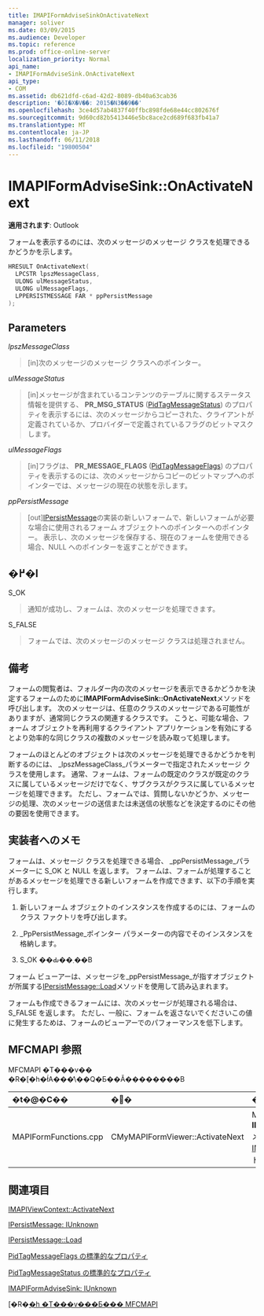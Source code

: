 ```yaml
---
title: IMAPIFormAdviseSinkOnActivateNext
manager: soliver
ms.date: 03/09/2015
ms.audience: Developer
ms.topic: reference
ms.prod: office-online-server
localization_priority: Normal
api_name:
- IMAPIFormAdviseSink.OnActivateNext
api_type:
- COM
ms.assetid: db621dfd-c6ad-42d2-8089-db40a63cab36
description: '�ŏI�X�V��: 2015�N3��9��'
ms.openlocfilehash: 3ce4d57ab4837f40ffbc898fde68e44cc802676f
ms.sourcegitcommit: 9d60cd82b5413446e5bc8ace2cd689f683fb41a7
ms.translationtype: MT
ms.contentlocale: ja-JP
ms.lasthandoff: 06/11/2018
ms.locfileid: "19800504"
---
```

# <a name="imapiformadvisesinkonactivatenext"></a>IMAPIFormAdviseSink::OnActivateNext

  
  
**適用されます**: Outlook 
  
フォームを表示するのには、次のメッセージのメッセージ クラスを処理できるかどうかを示します。
  
```cpp
HRESULT OnActivateNext(
  LPCSTR lpszMessageClass,
  ULONG ulMessageStatus,
  ULONG ulMessageFlags,
  LPPERSISTMESSAGE FAR * ppPersistMessage
);
```

## <a name="parameters"></a>Parameters

 _lpszMessageClass_
  
> [in]次のメッセージのメッセージ クラスへのポインター。
    
 _ulMessageStatus_
  
> [in]メッセージが含まれているコンテンツのテーブルに関するステータス情報を提供する、 **PR_MSG_STATUS** ([PidTagMessageStatus](pidtagmessagestatus-canonical-property.md)) のプロパティを表示するには、次のメッセージからコピーされた、クライアントが定義されているか、プロバイダーで定義されているフラグのビットマスクします。
    
 _ulMessageFlags_
  
> [in]フラグは、 **PR_MESSAGE_FLAGS** ([PidTagMessageFlags](pidtagmessageflags-canonical-property.md)) のプロパティを表示するのには、次のメッセージからコピーのビットマップへのポインターでは、メッセージの現在の状態を示します。
    
 _ppPersistMessage_
  
> [out][IPersistMessage](ipersistmessageiunknown.md)の実装の新しいフォームで、新しいフォームが必要な場合に使用されるフォーム オブジェクトへのポインターへのポインター。 表示し、次のメッセージを保存する、現在のフォームを使用できる場合、NULL へのポインターを返すことができます。 
    
## <a name="return-value"></a>�߂�l

S_OK 
  
> 通知が成功し、フォームは、次のメッセージを処理できます。
    
S_FALSE 
  
> フォームでは、次のメッセージのメッセージ クラスは処理されません。
    
## <a name="remarks"></a>備考

フォームの閲覧者は、フォルダー内の次のメッセージを表示できるかどうかを決定するフォームのために**IMAPIFormAdviseSink::OnActivateNext**メソッドを呼び出します。 次のメッセージは、任意のクラスのメッセージである可能性がありますが、通常同じクラスの関連するクラスです。 こうと、可能な場合、フォーム オブジェクトを再利用するクライアント アプリケーションを有効にするとより効率的な同じクラスの複数のメッセージを読み取って処理します。 
  
フォームのほとんどのオブジェクトは次のメッセージを処理できるかどうかを判断するのには、 _lpszMessageClass_パラメーターで指定されたメッセージ クラスを使用します。 通常、フォームは、フォームの既定のクラスが既定のクラスに属しているメッセージだけでなく、サブクラスがクラスに属しているメッセージを処理できます。 ただし、フォームでは、質問しないかどうか、メッセージの処理、次のメッセージの送信または未送信の状態などを決定するのにその他の要因を使用できます。 
  
## <a name="notes-to-implementers"></a>実装者へのメモ

フォームは、メッセージ クラスを処理できる場合、 _ppPersistMessage_パラメーターに S_OK と NULL を返します。 フォームは、フォームが処理することがあるメッセージを処理できる新しいフォームを作成できます、以下の手順を実行します。 
  
1. 新しいフォーム オブジェクトのインスタンスを作成するのには、フォームのクラス ファクトリを呼び出します。
    
2. _PpPersistMessage_ポインター パラメーターの内容でそのインスタンスを格納します。 
    
3. S_OK ��Ԃ��܂��B
    
フォーム ビューアーは、メッセージを_ppPersistMessage_が指すオブジェクトが所属する[IPersistMessage::Load](ipersistmessage-load.md)メソッドを使用して読み込まれます。
  
フォームも作成できるフォームには、次のメッセージが処理される場合は、S_FALSE を返します。 ただし、一般に、フォームを返さないでくださいこの値に発生するためは、フォームのビューアーでのパフォーマンスを低下します。
  
## <a name="mfcmapi-reference"></a>MFCMAPI 参照

MFCMAPI �T���v�� �R�[�h�ł́A���̕\��Q�Ƃ��Ă��������B
  
|**�t�@�C��**|**�֐�**|**�R�����g**|
|:-----|:-----|:-----|
|MAPIFormFunctions.cpp  <br/> |CMyMAPIFormViewer::ActivateNext  <br/> |MFCMAPI では、 **IMAPIFormAdviseSink::OnActivateNext**メソッドを使用して、 [IMAPIViewContext::ActivateNext](imapiviewcontext-activatenext.md)メソッドを実装します。  <br/> |
   
## <a name="see-also"></a>関連項目



[IMAPIViewContext::ActivateNext](imapiviewcontext-activatenext.md)
  
[IPersistMessage: IUnknown](ipersistmessageiunknown.md)
  
[IPersistMessage::Load](ipersistmessage-load.md)
  
[PidTagMessageFlags の標準的なプロパティ](pidtagmessageflags-canonical-property.md)
  
[PidTagMessageStatus の標準的なプロパティ](pidtagmessagestatus-canonical-property.md)
  
[IMAPIFormAdviseSink: IUnknown](imapiformadvisesinkiunknown.md)


[�R�[�h �T���v���Ƃ��� MFCMAPI](mfcmapi-as-a-code-sample.md)

